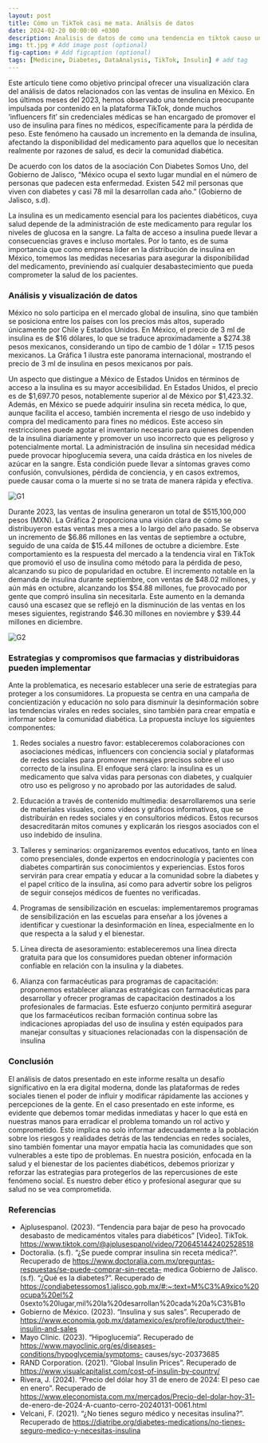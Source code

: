 ```yaml
---
layout: post
title: Cómo un TikTok casi me mata. Análsis de datos
date: 2024-02-20 00:00:00 +0300
description: Analisis de datos de como una tendencia en tiktok causo un desabasto de insulina. # Add post description (optional)
img: tt.jpg # Add image post (optional)
fig-caption: # Add figcaption (optional)
tags: [Medicine, Diabetes, DataAnalysis, TikTok, Insulin] # add tag
---
```



Este artículo tiene como objetivo principal ofrecer una visualización clara del análisis de datos relacionados con las ventas de insulina en México. En los últimos meses del 2023, hemos observado una tendencia preocupante impulsada por contenido en la plataforma TikTok, donde muchos ‘influencers fit’ sin credenciales médicas se han encargado de promover el uso de insulina para fines no médicos, específicamente para la pérdida de peso. Este fenómeno ha causado un incremento en la demanda de insulina, afectando la disponibilidad del medicamento para aquellos que lo necesitan realmente por razones de salud, es decir la comunidad diabética.

De acuerdo con los datos de la asociación Con Diabetes Somos Uno, del Gobierno de Jalisco, “México ocupa el sexto lugar mundial en el número de personas que padecen esta enfermedad. Existen 542 mil personas que viven con diabetes y casi 78 mil la desarrollan cada año.” (Gobierno de Jalisco, s.d).

La insulina es un medicamento esencial para los pacientes diabéticos, cuya salud depende de la administración de este medicamento para regular los niveles de glucosa en la sangre. La falta de acceso a insulina puede llevar a consecuencias graves e incluso mortales. Por lo tanto, es de suma importancia que como empresa líder en la distribución de insulina en México, tomemos las medidas necesarias para asegurar la disponibilidad del medicamento, previniendo así cualquier desabastecimiento que pueda comprometer la salud de los pacientes.

### Análisis y visualización de datos
México no solo participa en el mercado global de insulina, sino que también se posiciona entre los países con los precios más altos, superado únicamente por Chile y Estados Unidos. En México, el precio de 3 ml de insulina es de $16 dólares, lo que se traduce aproximadamente a $274.38 pesos mexicanos, considerando un tipo de cambio de 1 dólar = 17.15 pesos mexicanos. La Gráfica 1 ilustra este panorama internacional, mostrando el precio de 3 ml de insulina en pesos mexicanos por país.

Un aspecto que distingue a México de Estados Unidos en términos de acceso a la insulina es su mayor accesibilidad. En Estados Unidos, el precio es de $1,697.70 pesos, notablemente superior al de México por $1,423.32. Además, en México se puede adquirir insulina sin receta médica, lo que, aunque facilita el acceso, también incrementa el riesgo de uso indebido y compra del medicamento para fines no médicos. Este acceso sin restricciones puede agotar el inventario necesario para quienes dependen de la insulina diariamente y promover un uso incorrecto que es peligroso y potencialmente mortal. La administración de insulina sin necesidad médica puede provocar hipoglucemia severa, una caída drástica en los niveles de azúcar en la sangre. Esta condición puede llevar a síntomas graves como confusión, convulsiones, pérdida de conciencia, y en casos extremos, puede causar coma o la muerte si no se trata de manera rápida y efectiva.

![G1]({{site.baseurl}}/assets/img/g1.jpg)
 
Durante 2023, las ventas de insulina generaron un total de $515,100,000 pesos (MXN). La Gráfica 2 proporciona una visión clara de cómo se distribuyeron estas ventas mes a mes a lo largo del año pasado. Se observa un incremento de $6.86 millones en las ventas de septiembre a octubre, seguido de una caída de $15.44 millones de octubre a diciembre. Este comportamiento es la respuesta del mercado a la tendencia viral en TikTok que promovió el uso de insulina como método para la pérdida de peso, alcanzando su pico de popularidad en octubre.
El incremento notable en la demanda de insulina durante septiembre, con ventas de $48.02 millones, y aún más en octubre, alcanzando los $54.88 millones, fue provocado por gente que compró insulina sin necesitarla. Este aumento en la demanda causó una escasez que se reflejó en la disminución de las ventas en los meses siguientes, registrando $46.30 millones en noviembre y $39.44 millones en diciembre.


![G2]({{site.baseurl}}/assets/img/g2.jpg)
 
### Estrategias y compromisos que farmacias y distribuidoras pueden implementar

Ante la problematica, es necesario establecer una serie de estrategias para proteger a los consumidores. La propuesta se centra en una campaña de concientización y educación no solo para disminuir la desinformación sobre las tendencias virales en redes sociales, sino también para crear empatía e informar sobre la comunidad diabética. La propuesta incluye los siguientes componentes:

1.	Redes sociales a nuestro favor: estableceremos colaboraciones con asociaciones médicas, influencers con conciencia social y plataformas de redes sociales para promover mensajes precisos sobre el uso correcto de la insulina. El enfoque será claro: la insulina es un medicamento que salva vidas para personas con diabetes, y cualquier otro uso es peligroso y no aprobado por las autoridades de salud.

2.	Educación a través de contenido multimedia: desarrollaremos una serie de materiales visuales, como vídeos y gráficos informativos, que se distribuirán en redes sociales y en consultorios médicos. Estos recursos desacreditarán mitos comunes y explicarán los riesgos asociados con el uso indebido de insulina.

3.	Talleres y seminarios: organizaremos eventos educativos, tanto en línea como presenciales, donde expertos en endocrinología y pacientes con diabetes compartirán sus conocimientos y experiencias. Estos foros servirán para crear empatía y educar a la comunidad sobre la diabetes y el papel crítico de la insulina, así como para advertir sobre los peligros de seguir consejos médicos de fuentes no verificadas.

4.	Programas de sensibilización en escuelas: implementaremos programas de sensibilización en las escuelas para enseñar a los jóvenes a identificar y cuestionar la desinformación en línea, especialmente en lo que respecta a la salud y el bienestar.

5.	Línea directa de asesoramiento: estableceremos una línea directa gratuita para que los consumidores puedan obtener información confiable en relación con la insulina y la diabetes.

6.	Alianza con farmacéuticas para programas de capacitación: proponemos establecer alianzas estratégicas con farmacéuticas para desarrollar y ofrecer programas de capacitación destinados a los profesionales de farmacias. Este esfuerzo conjunto permitirá asegurar que los farmacéuticos reciban formación continua sobre las indicaciones apropiadas del uso de insulina y estén equipados para manejar consultas y situaciones relacionadas con la dispensación de insulina



### Conclusión
El análisis de datos presentado en este informe resalta un desafío significativo en la era digital moderna, donde las plataformas de redes sociales tienen el poder de influir y modificar rápidamente las acciones y percepciones de la gente. En el caso presentado en este informe, es evidente que debemos tomar medidas inmediatas y hacer lo que está en nuestras manos para erradicar el problema tomando un rol activo y comprometido. Esto implica no solo informar adecuadamente a la población sobre los riesgos y realidades detrás de las tendencias en redes sociales, sino también fomentar una mayor empatía hacia las comunidades que son vulnerables a este tipo de problemas. En nuestra posición, enfocada en la salud y el bienestar de los pacientes diabéticos, debemos priorizar y reforzar las estrategias para protegerlos de las repercusiones de este fenómeno social. Es nuestro deber ético y profesional asegurar que su salud no se vea comprometida.

### Referencias
* Ajplusespanol. (2023). “Tendencia para bajar de peso ha provocado desabasto de medicaméntos vitales para diabéticos” [Video]. TikTok. https://www.tiktok.com/@ajplusespanol/video/7206451442402528518
* Doctoralia. (s.f). “¿Se puede comprar insulina sin receta médica?”. Recuperado de https://www.doctoralia.com.mx/preguntas-respuestas/se-puede-comprar-sin-receta- medica
Gobierno de Jalisco. (s.f). “¿Qué es la diabetes?”. Recuperado de https://condiabetessomos1.jalisco.gob.mx/#:~:text=M%C3%A9xico%20ocupa%20el%2 0sexto%20lugar,mil%20la%20desarrollan%20cada%20a%C3%B1o  
* Gobierno de México. (2023). “Insulina y sus sales”. Recuperado de https://www.economia.gob.mx/datamexico/es/profile/product/their-insulin-and-sales
* Mayo Clinic. (2023). “Hipoglucemia”. Recuperado de https://www.mayoclinic.org/es/diseases-conditions/hypoglycemia/symptoms- causes/syc-20373685
* RAND Corporation. (2021). “Global Insulin Prices”. Recuperado de https://www.visualcapitalist.com/cost-of-insulin-by-country/
* Rivera, J. (2024). “Precio del dólar hoy 31 de enero de 2024: El peso cae en enero”. Recuperado de https://www.eleconomista.com.mx/mercados/Precio-del-dolar-hoy-31- de-enero-de-2024-A-cuanto-cerro-20240131-0061.html
* Velcani, F. (2021). “¿No tienes seguro médico y necesitas insulina?”. Recuperado de https://diatribe.org/diabetes-medications/no-tienes-seguro-medico-y-necesitas-insulina